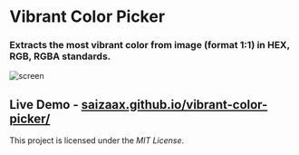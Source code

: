 # Vibrant Color Picker
### Extracts the most vibrant color from image (format **1:1**) in HEX, RGB, RGBA standards.
![screen](https://i.imgur.com/yYxu7KD.png)
## Live Demo - [saizaax.github.io/vibrant-color-picker/](https://saizaax.github.io/vibrant-color-picker/)
This project is licensed under the *MIT License*.

